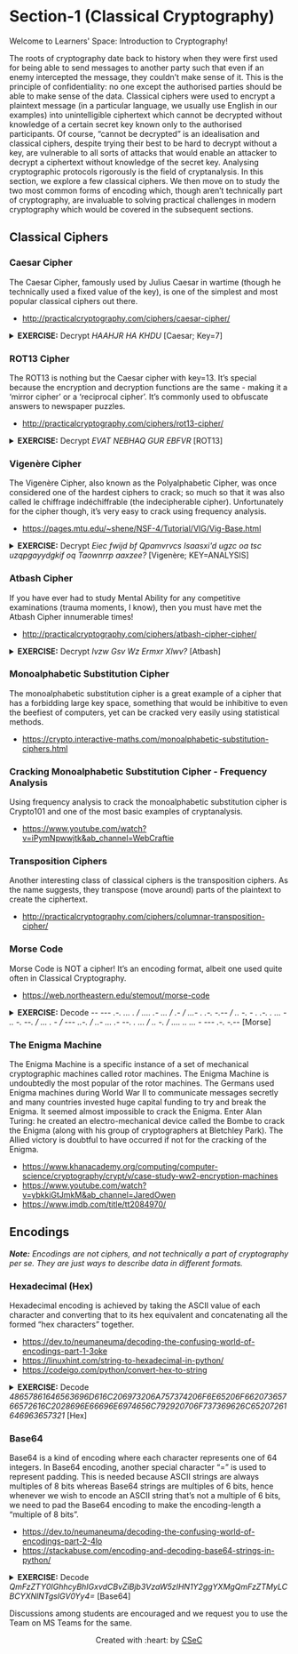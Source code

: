 # Section-1 (Classical Cryptography)

Welcome to Learners' Space: Introduction to Cryptography! 

The roots of cryptography date back to history when they were first used for being able to send messages to another party such that even if an enemy intercepted the message, they couldn’t make sense of it. This is the principle of confidentiality: no one except the authorised parties should be able to make sense of the data. Classical ciphers were used to encrypt a plaintext message (in a particular language, we usually use English in our examples) into unintelligible ciphertext which cannot be decrypted without knowledge of a certain secret key known only to the authorised participants. Of course, “cannot be decrypted” is an idealisation and classical ciphers, despite trying their best to be hard to decrypt without a key, are vulnerable to all sorts of attacks that would enable an attacker to decrypt a ciphertext without knowledge of the secret key. Analysing cryptographic protocols rigorously is the field of cryptanalysis.
In this section, we explore a few classical ciphers. We then move on to study the two most common forms of encoding which, though aren’t technically part of cryptography, are invaluable to solving practical challenges in modern cryptography which would be covered in the subsequent sections.

## Classical Ciphers
### Caesar Cipher
The Caesar Cipher, famously used by Julius Caesar in wartime (though he technically used a fixed value of the key), is one of the simplest and most popular classical ciphers out there.
- http://practicalcryptography.com/ciphers/caesar-cipher/
<details>
<summary> <strong>EXERCISE:</strong> Decrypt <em>HAAHJR HA KHDU</em> [Caesar; Key=7]</summary>
<strong>ANSWER:</strong> ATTACK AT DAWN
</details>

### ROT13 Cipher
The ROT13 is nothing but the Caesar cipher with key=13. It’s special because the encryption and decryption functions are the same - making it a ‘mirror cipher’ or a ‘reciprocal cipher’. It’s commonly used to obfuscate answers to newspaper puzzles.
- http://practicalcryptography.com/ciphers/rot13-cipher/
<details>
<summary> <strong>EXERCISE:</strong> Decrypt <em>EVAT NEBHAQ GUR EBFVR</em> [ROT13]</summary>
<strong>ANSWER:</strong> RING AROUND THE ROSIE
</details>

### Vigenère Cipher
The Vigenère Cipher, also known as the Polyalphabetic Cipher, was once considered one of the hardest ciphers to crack; so much so that it was also called le chiffrage indéchiffrable (the indecipherable cipher). Unfortunately for the cipher though, it’s very easy to crack using frequency analysis.
- https://pages.mtu.edu/~shene/NSF-4/Tutorial/VIG/Vig-Base.html
<details>
<summary> <strong>EXERCISE:</strong> Decrypt <em>Eiec fwijd bf Qpamvrvcs Isaasxi'd ugzc oa tsc uzqpgayydgkif oq Taownrrp aaxzee?</em> [Vigenère; KEY=ANALYSIS]</summary>
<strong>ANSWER:</strong> Ever heard of Friedrich Kasiski's work on the cryptanalysis of Vigenere cipher?
</details>

### Atbash Cipher
If you have ever had to study Mental Ability for any competitive examinations (trauma moments, I know), then you must have met the Atbash Cipher innumerable times!
- http://practicalcryptography.com/ciphers/atbash-cipher-cipher/
<details>
<summary> <strong>EXERCISE:</strong> Decrypt <em>Ivzw Gsv Wz Ermxr Xlwv?</em> [Atbash]</summary>
<strong>ANSWER:</strong> Read The Da Vinci Code?
</details>

### Monoalphabetic Substitution Cipher
The monoalphabetic substitution cipher is a great example of a cipher that has a forbidding large key space, something that would be inhibitive to even the beefiest of computers, yet can be cracked very easily using statistical methods.
- https://crypto.interactive-maths.com/monoalphabetic-substitution-ciphers.html

### Cracking Monoalphabetic Substitution Cipher - Frequency Analysis
Using frequency analysis to crack the monoalphabetic substitution cipher is Crypto101 and one of the most basic examples of cryptanalysis.
- https://www.youtube.com/watch?v=iPymNpwwjtk&ab_channel=WebCraftie

### Transposition Ciphers
Another interesting class of classical ciphers is the transposition ciphers. As the name suggests, they transpose (move around) parts of the plaintext to create the ciphertext.
- http://practicalcryptography.com/ciphers/columnar-transposition-cipher/

### Morse Code
Morse Code is NOT a cipher! It’s an encoding format, albeit one used quite often in Classical Cryptography.
- https://web.northeastern.edu/stemout/morse-code
<details>
<summary> <strong>EXERCISE:</strong> Decode <em>-- --- .-. ... . / .... .- ... / .- / ...- . .-. -.-- / .. -. - . .-. . ... - .. -. --. / ... . - / --- ..-. / ..- ... .- --. . ... / .. -. / .... .. ... - --- .-. -.--</em> [Morse]</summary>
<strong>ANSWER:</strong> MORSE HAS A VERY INTERESTING SET OF USAGES IN HISTORY
</details>

### The Enigma Machine
The Enigma Machine is a specific instance of a set of mechanical cryptographic machines called rotor machines. The Enigma Machine is undoubtedly the most popular of the rotor machines. The Germans used Enigma machines during World War II to communicate messages secretly and many countries invested huge capital funding to try and break the Enigma. It seemed almost impossible to crack the Enigma. Enter Alan Turing: he created an electro-mechanical device called the Bombe to crack the Enigma (along with his group of cryptographers at Bletchley Park). The Allied victory is doubtful to have occurred if not for the cracking of the Enigma.
- https://www.khanacademy.org/computing/computer-science/cryptography/crypt/v/case-study-ww2-encryption-machines
- https://www.youtube.com/watch?v=ybkkiGtJmkM&ab_channel=JaredOwen
- https://www.imdb.com/title/tt2084970/

## Encodings
_**Note:** Encodings are not ciphers, and not technically a part of cryptography per se. They are just ways to describe data in different formats._

### Hexadecimal (Hex)
Hexadecimal encoding is achieved by taking the ASCII value of each character and converting that to its hex equivalent and concatenating all the formed “hex characters” together.
- https://dev.to/neumaneuma/decoding-the-confusing-world-of-encodings-part-1-3oke
- https://linuxhint.com/string-to-hexadecimal-in-python/
- https://codeigo.com/python/convert-hex-to-string
<details>
<summary> <strong>EXERCISE:</strong> Decode <em>48657861646563696D616C206973206A757374206F6E65206F66207365766572616C2028696E66696E6974656C792920706F737369626C65207261646963657321</em> [Hex]</summary>
<strong>ANSWER:</strong> Hexadecimal is just one of several (infinitely) possible radices!
</details>

### Base64
Base64 is a kind of encoding where each character represents one of 64 integers. In Base64 encoding, another special character “=” is used to represent padding. This is needed because ASCII strings are always multiples of 8 bits whereas Base64 strings are multiples of 6 bits, hence whenever we wish to encode an ASCII string that’s not a multiple of 6 bits, we need to pad the Base64 encoding to make the encoding-length a “multiple of 8 bits”.
- https://dev.to/neumaneuma/decoding-the-confusing-world-of-encodings-part-2-4lo
- https://stackabuse.com/encoding-and-decoding-base64-strings-in-python/
<details>
<summary> <strong>EXERCISE:</strong> Decode <em>QmFzZTY0IGhhcyBhIGxvdCBvZiBjb3VzaW5zIHN1Y2ggYXMgQmFzZTMyLCBCYXNlNTgsIGV0Yy4=</em> [Base64]</summary>
<strong>ANSWER:</strong> Base64 has a lot of cousins such as Base32, Base58, etc.
</details>


Discussions among students are encouraged and we request you to use the Team on MS Teams for the same.
<p align="center">Created with :heart: by <a href="https://linktr.ee/csec.iitb">CSeC</a></p>
